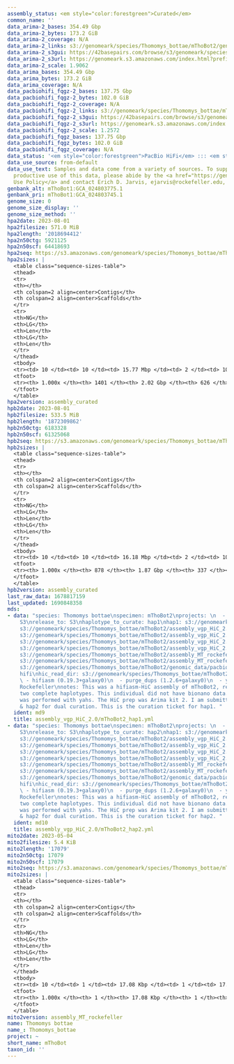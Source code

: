 ```yaml
---
assembly_status: <em style="color:forestgreen">Curated</em>
common_name: ''
data_arima-2_bases: 354.49 Gbp
data_arima-2_bytes: 173.2 GiB
data_arima-2_coverage: N/A
data_arima-2_links: s3://genomeark/species/Thomomys_bottae/mThoBot2/genomic_data/arima/<br>
data_arima-2_s3gui: https://42basepairs.com/browse/s3/genomeark/species/Thomomys_bottae/mThoBot2/genomic_data/arima/
data_arima-2_s3url: https://genomeark.s3.amazonaws.com/index.html?prefix=species/Thomomys_bottae/mThoBot2/genomic_data/arima/
data_arima-2_scale: 1.9062
data_arima_bases: 354.49 Gbp
data_arima_bytes: 173.2 GiB
data_arima_coverage: N/A
data_pacbiohifi_fqgz-2_bases: 137.75 Gbp
data_pacbiohifi_fqgz-2_bytes: 102.0 GiB
data_pacbiohifi_fqgz-2_coverage: N/A
data_pacbiohifi_fqgz-2_links: s3://genomeark/species/Thomomys_bottae/mThoBot2/genomic_data/pacbio_hifi/<br>
data_pacbiohifi_fqgz-2_s3gui: https://42basepairs.com/browse/s3/genomeark/species/Thomomys_bottae/mThoBot2/genomic_data/pacbio_hifi/
data_pacbiohifi_fqgz-2_s3url: https://genomeark.s3.amazonaws.com/index.html?prefix=species/Thomomys_bottae/mThoBot2/genomic_data/pacbio_hifi/
data_pacbiohifi_fqgz-2_scale: 1.2572
data_pacbiohifi_fqgz_bases: 137.75 Gbp
data_pacbiohifi_fqgz_bytes: 102.0 GiB
data_pacbiohifi_fqgz_coverage: N/A
data_status: '<em style="color:forestgreen">PacBio HiFi</em> ::: <em style="color:forestgreen">Arima</em>'
data_use_source: from-default
data_use_text: Samples and data come from a variety of sources. To support fair and
  productive use of this data, please abide by the <a href="https://genome10k.soe.ucsc.edu/data-use-policies/">Data
  Use Policy</a> and contact Erich D. Jarvis, ejarvis@rockefeller.edu, with any questions.
genbank_alt: mThoBot1:GCA_024803775.1
genbank_pri: mThoBot1:GCA_024803745.1
genome_size: 0
genome_size_display: ''
genome_size_method: ''
hpa2date: 2023-08-01
hpa2filesize: 571.0 MiB
hpa2length: '2018694412'
hpa2n50ctg: 5921125
hpa2n50scf: 64418693
hpa2seq: https://s3.amazonaws.com/genomeark/species/Thomomys_bottae/mThoBot2/assembly_curated/mThoBot2.hap1.cur.20230801.fasta.gz
hpa2sizes: |
  <table class="sequence-sizes-table">
  <thead>
  <tr>
  <th></th>
  <th colspan=2 align=center>Contigs</th>
  <th colspan=2 align=center>Scaffolds</th>
  </tr>
  <tr>
  <th>NG</th>
  <th>LG</th>
  <th>Len</th>
  <th>LG</th>
  <th>Len</th>
  </tr>
  </thead>
  <tbody>
  <tr><td> 10 </td><td> 10 </td><td> 15.77 Mbp </td><td> 2 </td><td> 106.04 Mbp </td></tr><tr><td> 20 </td><td> 26 </td><td> 10.88 Mbp </td><td> 5 </td><td> 86.34 Mbp </td></tr><tr><td> 30 </td><td> 46 </td><td> 9.06 Mbp </td><td> 7 </td><td> 84.78 Mbp </td></tr><tr><td> 40 </td><td> 71 </td><td> 7.36 Mbp </td><td> 9 </td><td> 71.53 Mbp </td></tr><tr style="background-color:#cccccc;"><td> 50 </td><td> 102 </td><td style="background-color:#88ff88;"> 5.92 Mbp </td><td> 12 </td><td style="background-color:#88ff88;"> 64.42 Mbp </td></tr><tr><td> 60 </td><td> 140 </td><td> 4.57 Mbp </td><td> 16 </td><td> 59.48 Mbp </td></tr><tr><td> 70 </td><td> 192 </td><td> 3.23 Mbp </td><td> 20 </td><td> 48.60 Mbp </td></tr><tr><td> 80 </td><td> 269 </td><td> 2.00 Mbp </td><td> 25 </td><td> 28.37 Mbp </td></tr><tr><td> 90 </td><td> 409 </td><td> 0.93 Mbp </td><td> 36 </td><td> 7.95 Mbp </td></tr><tr><td> 100 </td><td> 1401 </td><td> 11.06 Kbp </td><td> 626 </td><td> 11.06 Kbp </td></tr></tbody>
  <tfoot>
  <tr><th> 1.000x </th><th> 1401 </th><th> 2.02 Gbp </th><th> 626 </th><th> 2.02 Gbp </th></tr>
  </tfoot>
  </table>
hpa2version: assembly_curated
hpb2date: 2023-08-01
hpb2filesize: 533.5 MiB
hpb2length: '1872309862'
hpb2n50ctg: 6183328
hpb2n50scf: 61325068
hpb2seq: https://s3.amazonaws.com/genomeark/species/Thomomys_bottae/mThoBot2/assembly_curated/mThoBot2.hap2.cur.20230801.fasta.gz
hpb2sizes: |
  <table class="sequence-sizes-table">
  <thead>
  <tr>
  <th></th>
  <th colspan=2 align=center>Contigs</th>
  <th colspan=2 align=center>Scaffolds</th>
  </tr>
  <tr>
  <th>NG</th>
  <th>LG</th>
  <th>Len</th>
  <th>LG</th>
  <th>Len</th>
  </tr>
  </thead>
  <tbody>
  <tr><td> 10 </td><td> 10 </td><td> 16.18 Mbp </td><td> 2 </td><td> 102.36 Mbp </td></tr><tr><td> 20 </td><td> 23 </td><td> 11.73 Mbp </td><td> 4 </td><td> 86.10 Mbp </td></tr><tr><td> 30 </td><td> 42 </td><td> 8.82 Mbp </td><td> 7 </td><td> 82.32 Mbp </td></tr><tr><td> 40 </td><td> 64 </td><td> 7.61 Mbp </td><td> 9 </td><td> 69.54 Mbp </td></tr><tr style="background-color:#cccccc;"><td> 50 </td><td> 92 </td><td style="background-color:#88ff88;"> 6.18 Mbp </td><td> 12 </td><td style="background-color:#88ff88;"> 61.33 Mbp </td></tr><tr><td> 60 </td><td> 126 </td><td> 4.78 Mbp </td><td> 15 </td><td> 59.15 Mbp </td></tr><tr><td> 70 </td><td> 170 </td><td> 3.73 Mbp </td><td> 18 </td><td> 50.19 Mbp </td></tr><tr><td> 80 </td><td> 230 </td><td> 2.56 Mbp </td><td> 23 </td><td> 31.63 Mbp </td></tr><tr><td> 90 </td><td> 329 </td><td> 1.24 Mbp </td><td> 32 </td><td> 11.83 Mbp </td></tr><tr><td> 100 </td><td> 878 </td><td> 14.78 Kbp </td><td> 337 </td><td> 14.78 Kbp </td></tr></tbody>
  <tfoot>
  <tr><th> 1.000x </th><th> 878 </th><th> 1.87 Gbp </th><th> 337 </th><th> 1.87 Gbp </th></tr>
  </tfoot>
  </table>
hpb2version: assembly_curated
last_raw_data: 1678817159
last_updated: 1690848358
mds:
- data: "species: Thomomys bottae\nspecimen: mThoBot2\nprojects: \n  - vgp\ndata_location:
    S3\nrelease_to: S3\nhaplotype_to_curate: hap1\nhap1: s3://genomeark/species/Thomomys_bottae/mThoBot2/assembly_vgp_HiC_2.0/mThoBot2.HiC.hap1.20230503.fasta.gz\nhap2:
    s3://genomeark/species/Thomomys_bottae/mThoBot2/assembly_vgp_HiC_2.0/mThoBot2.HiC.hap2.20230503.fasta.gz\npretext_hap1:
    s3://genomeark/species/Thomomys_bottae/mThoBot2/assembly_vgp_HiC_2.0/evaluation/hap1/pretext/mThoBot2_hap1__s2_heatmap.pretext\npretext_hap2:
    s3://genomeark/species/Thomomys_bottae/mThoBot2/assembly_vgp_HiC_2.0/evaluation/hap2/pretext/mThoBot2_hap2__s2_heatmap.pretext\nkmer_spectra_img:
    s3://genomeark/species/Thomomys_bottae/mThoBot2/assembly_vgp_HiC_2.0/evaluation/merqury_postpurge/mThoBot2_png/\nmito:
    s3://genomeark/species/Thomomys_bottae/mThoBot2/assembly_MT_rockefeller/mThoBot2.MT.20230504.fasta.gz\nmito_gb:
    s3://genomeark/species/Thomomys_bottae/mThoBot2/assembly_MT_rockefeller/mThoBot2.MT.20230504.gb\npacbio_read_dir:
    s3://genomeark/species/Thomomys_bottae/mThoBot2/genomic_data/pacbio_hifi/\npacbio_read_type:
    hifi\nhic_read_dir: s3://genomeark/species/Thomomys_bottae/mThoBot2/genomic_data/arima/\npipeline:\n
    \ - hifiasm (0.19.3+galaxy0)\n  - purge_dups (1.2.6+galaxy0)\n  - yahs (1.2a.2+galaxy0)\nassembled_by_group:
    Rockefeller\nnotes: This was a hifiasm-HiC assembly of mThoBot2, resulting in
    two complete haplotypes. This individual did not have bionano data. HiC scaffolding
    was performed with yahs. The HiC prep was Arima kit 2. I am submitting both hap1
    & hap2 for dual curation. This is the curation ticket for hap1. "
  ident: md9
  title: assembly_vgp_HiC_2.0/mThoBot2_hap1.yml
- data: "species: Thomomys bottae\nspecimen: mThoBot2\nprojects: \n  - vgp\ndata_location:
    S3\nrelease_to: S3\nhaplotype_to_curate: hap2\nhap1: s3://genomeark/species/Thomomys_bottae/mThoBot2/assembly_vgp_HiC_2.0/mThoBot2.HiC.hap1.20230503.fasta.gz\nhap2:
    s3://genomeark/species/Thomomys_bottae/mThoBot2/assembly_vgp_HiC_2.0/mThoBot2.HiC.hap2.20230503.fasta.gz\npretext_hap1:
    s3://genomeark/species/Thomomys_bottae/mThoBot2/assembly_vgp_HiC_2.0/evaluation/hap1/pretext/mThoBot2_hap1__s2_heatmap.pretext\npretext_hap2:
    s3://genomeark/species/Thomomys_bottae/mThoBot2/assembly_vgp_HiC_2.0/evaluation/hap2/pretext/mThoBot2_hap2__s2_heatmap.pretext\nkmer_spectra_img:
    s3://genomeark/species/Thomomys_bottae/mThoBot2/assembly_vgp_HiC_2.0/evaluation/merqury_postpurge/mThoBot2_png/\nmito:
    s3://genomeark/species/Thomomys_bottae/mThoBot2/assembly_MT_rockefeller/mThoBot2.MT.20230504.fasta.gz\nmito_gb:
    s3://genomeark/species/Thomomys_bottae/mThoBot2/assembly_MT_rockefeller/mThoBot2.MT.20230504.gb\npacbio_read_dir:
    s3://genomeark/species/Thomomys_bottae/mThoBot2/genomic_data/pacbio_hifi/\npacbio_read_type:
    hifi\nhic_read_dir: s3://genomeark/species/Thomomys_bottae/mThoBot2/genomic_data/arima/\npipeline:\n
    \ - hifiasm (0.19.3+galaxy0)\n  - purge_dups (1.2.6+galaxy0)\n  - yahs (1.2a.2+galaxy0)\nassembled_by_group:
    Rockefeller\nnotes: This was a hifiasm-HiC assembly of mThoBot2, resulting in
    two complete haplotypes. This individual did not have bionano data. HiC scaffolding
    was performed with yahs. The HiC prep was Arima kit 2. I am submitting both hap1
    & hap2 for dual curation. This is the curation ticket for hap2. "
  ident: md10
  title: assembly_vgp_HiC_2.0/mThoBot2_hap2.yml
mito2date: 2023-05-04
mito2filesize: 5.4 KiB
mito2length: '17079'
mito2n50ctg: 17079
mito2n50scf: 17079
mito2seq: https://s3.amazonaws.com/genomeark/species/Thomomys_bottae/mThoBot2/assembly_MT_rockefeller/mThoBot2.MT.20230504.fasta.gz
mito2sizes: |
  <table class="sequence-sizes-table">
  <thead>
  <tr>
  <th></th>
  <th colspan=2 align=center>Contigs</th>
  <th colspan=2 align=center>Scaffolds</th>
  </tr>
  <tr>
  <th>NG</th>
  <th>LG</th>
  <th>Len</th>
  <th>LG</th>
  <th>Len</th>
  </tr>
  </thead>
  <tbody>
  <tr><td> 10 </td><td> 1 </td><td> 17.08 Kbp </td><td> 1 </td><td> 17.08 Kbp </td></tr><tr><td> 20 </td><td> 1 </td><td> 17.08 Kbp </td><td> 1 </td><td> 17.08 Kbp </td></tr><tr><td> 30 </td><td> 1 </td><td> 17.08 Kbp </td><td> 1 </td><td> 17.08 Kbp </td></tr><tr><td> 40 </td><td> 1 </td><td> 17.08 Kbp </td><td> 1 </td><td> 17.08 Kbp </td></tr><tr style="background-color:#cccccc;"><td> 50 </td><td> 1 </td><td style="background-color:#ff8888;"> 17.08 Kbp </td><td> 1 </td><td style="background-color:#ff8888;"> 17.08 Kbp </td></tr><tr><td> 60 </td><td> 1 </td><td> 17.08 Kbp </td><td> 1 </td><td> 17.08 Kbp </td></tr><tr><td> 70 </td><td> 1 </td><td> 17.08 Kbp </td><td> 1 </td><td> 17.08 Kbp </td></tr><tr><td> 80 </td><td> 1 </td><td> 17.08 Kbp </td><td> 1 </td><td> 17.08 Kbp </td></tr><tr><td> 90 </td><td> 1 </td><td> 17.08 Kbp </td><td> 1 </td><td> 17.08 Kbp </td></tr><tr><td> 100 </td><td> 1 </td><td> 17.08 Kbp </td><td> 1 </td><td> 17.08 Kbp </td></tr></tbody>
  <tfoot>
  <tr><th> 1.000x </th><th> 1 </th><th> 17.08 Kbp </th><th> 1 </th><th> 17.08 Kbp </th></tr>
  </tfoot>
  </table>
mito2version: assembly_MT_rockefeller
name: Thomomys bottae
name_: Thomomys_bottae
project: ~
short_name: mThoBot
taxon_id: ''
---
```

